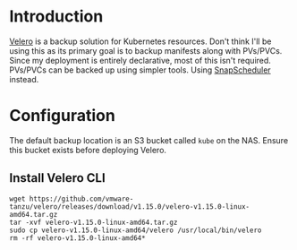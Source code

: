 # Introduction
[Velero](https://velero.io/) is a backup solution for Kubernetes resources. Don't think I'll be using this as its primary goal is to backup manifests along with PVs/PVCs. Since my deployment is entirely declarative, most of this isn't required. PVs/PVCs can be backed up using simpler tools. Using [SnapScheduler](/manifests/system/snapscheduler) instead.

# Configuration
The default backup location is an S3 bucket called `kube` on the NAS. Ensure this bucket exists before deploying Velero.

## Install Velero CLI
```
wget https://github.com/vmware-tanzu/velero/releases/download/v1.15.0/velero-v1.15.0-linux-amd64.tar.gz
tar -xvf velero-v1.15.0-linux-amd64.tar.gz
sudo cp velero-v1.15.0-linux-amd64/velero /usr/local/bin/velero
rm -rf velero-v1.15.0-linux-amd64*
```